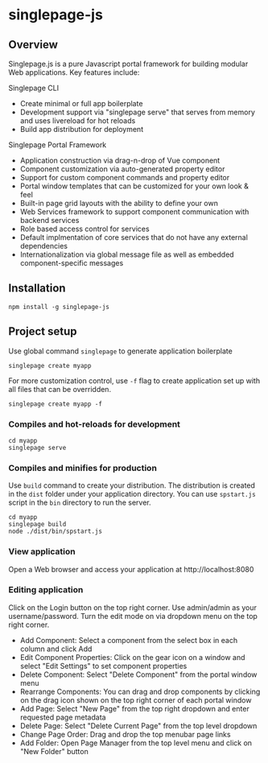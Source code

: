 # singlepage-js


## Overview
Singlepage.js is a pure Javascript portal framework for building modular Web applications. Key features include:

Singlepage CLI
- Create minimal or full app boilerplate
- Development support via "singlepage serve" that serves from memory and uses livereload for hot reloads
- Build app distribution for deployment

Singlepage Portal Framework
- Application construction via drag-n-drop of Vue component
- Component customization via auto-generated property editor
- Support for custom component commands and property editor
- Portal window templates that can be customized for your own look & feel
- Built-in page grid layouts with the ability to define your own
- Web Services framework to support component communication with backend services
- Role based access control for services
- Default implmentation of core services that do not have any external dependencies
- Internationalization via global message file as well as embedded component-specific messages


## Installation
```
npm install -g singlepage-js
```
## Project setup
Use global command `singlepage` to generate application boilerplate

```
singlepage create myapp
```

For more customization control, use `-f` flag to create application set up with all files that can be overridden.

```
singlepage create myapp -f
```

### Compiles and hot-reloads for development
```
cd myapp
singlepage serve
```

### Compiles and minifies for production
Use `build` command to create your distribution. The distribution is created in the `dist` folder under your application directory. You can use `spstart.js`  script in the `bin` directory to run the server.

```
cd myapp
singlepage build
node ./dist/bin/spstart.js
```
### View application
Open a Web browser and access your application at http://localhost:8080

### Editing application
Click on the Login button on the top right corner. Use admin/admin as your username/password. Turn the edit mode on via dropdown menu on the top right corner.

- Add Component:  Select a component from the select box in each column and click Add
- Edit Component Properties: Click on the gear icon on a window and select "Edit Settings" to set component properties
- Delete Component: Select "Delete Component" from the portal window menu 
- Rearrange Components: You can drag and drop components by clicking on the drag icon shown on the top right corner of each portal window
- Add Page: Select "New Page" from the top right dropdown and enter requested page metadata
- Delete Page: Select "Delete Current Page" from the top level dropdown
- Change Page Order: Drag and drop the top menubar page links
- Add Folder: Open Page Manager from the top level menu and click on "New Folder" button

